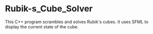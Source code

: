 # Rubik-s_Cube_Solver
This C++ program scrambles and solves Rubik's cubes. It uses SFML to display the current state of the cube.
